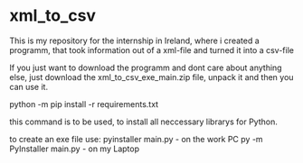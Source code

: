 # xml_to_csv
 This is my repository for the internship in Ireland, where i created a programm, that took information out of a xml-file and turned it into a csv-file

If you just want to download the programm and dont care about anything else, just download the xml_to_csv_exe_main.zip file, unpack it and then you can use it.

python -m pip install -r requirements.txt

this command is to be used, to install all neccessary 
librarys for Python.

to create an  exe file use:
    pyinstaller main.py - on the work PC
    py -m PyInstaller main.py - on my Laptop
